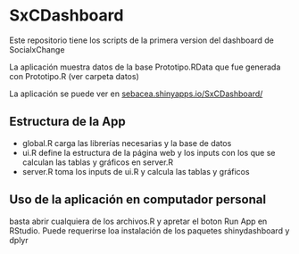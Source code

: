 # SxCDashboard

Este repositorio tiene los scripts de la primera version del dashboard de SocialxChange

La aplicación muestra datos de la base Prototipo.RData que fue generada con Prototipo.R (ver carpeta datos)

La aplicación se puede ver en [sebacea.shinyapps.io/SxCDashboard/](https://sebacea.shinyapps.io/SxCDashboard/)

## Estructura de la App

*   global.R carga las librerías necesarias y la base de datos
*   ui.R define la estructura de la página web y los inputs con los que se calculan las tablas y gráficos en server.R
*   server.R toma los inputs de ui.R y calcula las tablas y gráficos

## Uso de la aplicación en computador personal

basta abrir cualquiera de los archivos.R y apretar el boton Run App en RStudio. Puede requerirse loa instalación de los paquetes shinydashboard y dplyr
